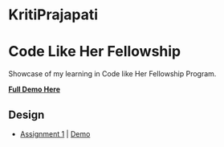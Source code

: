# KritiPrajapati

# Code Like Her Fellowship
Showcase of my learning in Code like Her Fellowship Program.

**[Full Demo Here](https://kkritii.github.io/CodeLikeHer-Fellowship/)**

## Design
- [Assignment 1](design/assignment-1/) | [Demo](https://kkritii.github.io/CodeLikeHer-Fellowship/design/assignment-1)
